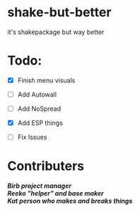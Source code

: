 
# shake-but-better
it's shakepackage but way better
# Todo:
- [x] Finish menu visuals
- [ ] Add Autowall
- [ ] Add NoSpread
- [x] Add ESP things
- [ ] Fix Issues


# Contributers
***Birb project manager<br />***
***Reeko "helper" and base maker<br />*** 
***Kat person who makes and breaks things<br />***



